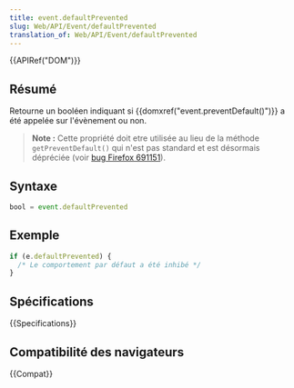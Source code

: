 ```yaml
---
title: event.defaultPrevented
slug: Web/API/Event/defaultPrevented
translation_of: Web/API/Event/defaultPrevented
---
```


{{APIRef("DOM")}}

## Résumé

Retourne un booléen indiquant si {{domxref("event.preventDefault()")}} a été appelée sur l'évènement ou non.

> **Note :** Cette propriété doit etre utilisée au lieu de la méthode `getPreventDefault()` qui n'est pas standard et est désormais dépréciée (voir [bug Firefox 691151](https://bugzil.la/691151)).

## Syntaxe

```js
bool = event.defaultPrevented
```

## Exemple

```js
if (e.defaultPrevented) {
  /* Le comportement par défaut a été inhibé */
}
```

## Spécifications

{{Specifications}}

## Compatibilité des navigateurs

{{Compat}}
